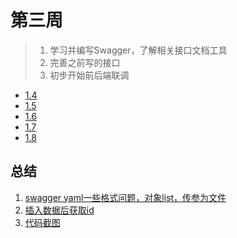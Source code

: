 # 第三周

> 1. 学习并编写Swagger，了解相关接口文档工具
> 2. 完善之前写的接口
> 3. 初步开始前后端联调

- [1.4](1.4.md)
- [1.5](1.5.md)
- [1.6](1.6.md)
- [1.7](1.7.md)
- [1.8](1.8.md)



## 总结

1. [swagger yaml一些格式问题，对象list，传参为文件](./1.5.html#swagger-yaml对象集合怎么写√)
2. [插入数据后获取id](./1.5.html#在插入数据后-对象立刻获取id的方法√)
3. [代码截图](./1.6.html#代码截图长图)
